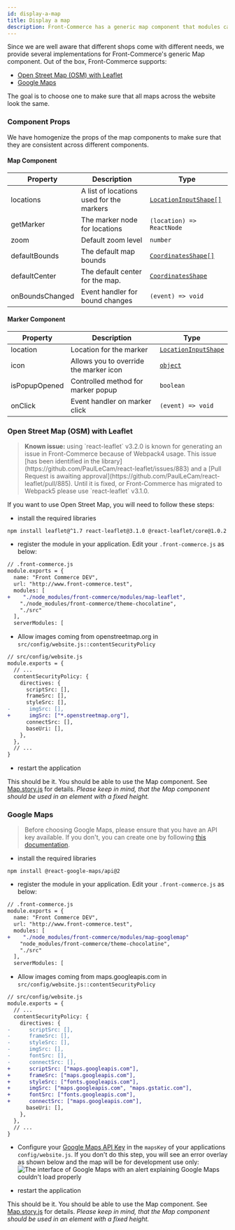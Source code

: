 ```yaml
---
id: display-a-map
title: Display a map
description: Front-Commerce has a generic map component that modules can use to display maps. This guide explains how to use the feature in your application.
---
```


Since we are well aware that different shops come with different needs, we provide several implementations for Front-Commerce's generic Map component. Out of the box, Front-Commerce supports:

- [Open Street Map (OSM) with Leaflet](#open-street-map-osm-with-leaflet)
- [Google Maps](#google-maps)

The goal is to choose one to make sure that all maps across the website look the same.

### Component Props <!-- omit in toc -->

We have homogenize the props of the map components to make sure that they are consistent across different components.

#### Map Component

| Property        | Description                              | Type                                                                                                                                             |
| --------------- | ---------------------------------------- | ------------------------------------------------------------------------------------------------------------------------------------------------ |
| locations       | A list of locations used for the markers | [`LocationInputShape[]`](https://gitlab.com/front-commerce/front-commerce/-/blob/main/src/web/theme/components/organisms/Map/location.js#L65-74) |
| getMarker       | The marker node for locations            | `(location) => ReactNode`                                                                                                                        |
| zoom            | Default zoom level                       | `number`                                                                                                                                         |
| defaultBounds   | The default map bounds                   | [`CoordinatesShape[]`](https://gitlab.com/front-commerce/front-commerce/-/blob/main/src/web/theme/components/organisms/Map/location.js#L59-62)   |
| defaultCenter   | The default center for the map.          | [`CoordinatesShape` ](https://gitlab.com/front-commerce/front-commerce/-/blob/main/src/web/theme/components/organisms/Map/location.js#L59-62)    |
| onBoundsChanged | Event handler for bound changes          | `(event) => void`                                                                                                                                |

#### Marker Component

| Property      | Description                            | Type                                                                                                                                            |
| ------------- | -------------------------------------- | ----------------------------------------------------------------------------------------------------------------------------------------------- |
| location      | Location for the marker                | [`LocationInputShape` ](https://gitlab.com/front-commerce/front-commerce/-/blob/main/src/web/theme/components/organisms/Map/location.js#L65-74) |
| icon          | Allows you to override the marker icon | [`object`](https://gitlab.com/front-commerce/front-commerce/-/blob/main/src/web/theme/components/organisms/Map/index.js#L25-31)                 |
| isPopupOpened | Controlled method for marker popup     | `boolean`                                                                                                                                       |
| onClick       | Event handler on marker click          | `(event) => void`                                                                                                                               |

 <!-- omit in toc -->

### Open Street Map (OSM) with Leaflet

<blockquote class="important">
  <strong>Known issue:</strong>
  using `react-leaflet` v3.2.0 is known for generating an issue in Front-Commerce because of Webpack4 usage. This issue [has been identified in the library](https://github.com/PaulLeCam/react-leaflet/issues/883) and a [Pull Request is awaiting approval](https://github.com/PaulLeCam/react-leaflet/pull/885). Until it is fixed, or Front-Commerce has migrated to Webpack5 please use `react-leaflet` v3.1.0.
</blockquote>

If you want to use Open Street Map, you will need to follow these steps:

- install the required libraries

```shell
npm install leaflet@^1.7 react-leaflet@3.1.0 @react-leaflet/core@1.0.2
```

- register the module in your application. Edit your `.front-commerce.js` as below:

```diff
// .front-commerce.js
module.exports = {
  name: "Front Commerce DEV",
  url: "http://www.front-commerce.test",
  modules: [
+    "./node_modules/front-commerce/modules/map-leaflet",
    "./node_modules/front-commerce/theme-chocolatine",
    "./src"
  ],
  serverModules: [
```

- Allow images coming from openstreetmap.org in `src/config/website.js::contentSecurityPolicy`

```diff
// src/config/website.js
module.exports = {
  // ...
  contentSecurityPolicy: {
    directives: {
      scriptSrc: [],
      frameSrc: [],
      styleSrc: [],
-      imgSrc: [],
+      imgSrc: ["*.openstreetmap.org"],
      connectSrc: [],
      baseUri: [],
    },
  },
  // ...
}
```

- restart the application

This should be it. You should be able to use the Map component. See [Map.story.js](https://gitlab.com/front-commerce/front-commerce/-/blob/main/modules/map-leaflet/web/theme/components/organisms/Map/Map.story.js) for details. _Please keep in mind, that the Map component should be used in an element with a fixed height._

### Google Maps

> Before choosing Google Maps, please ensure that you have an API key available. If you don't, you can create one by following [this documentation](https://developers.google.com/maps/documentation/javascript/get-api-key#creating-api-keys).

- install the required libraries

```shell
npm install @react-google-maps/api@2
```

- register the module in your application. Edit your `.front-commerce.js` as below:

```diff
// .front-commerce.js
module.exports = {
  name: "Front Commerce DEV",
  url: "http://www.front-commerce.test",
  modules: [
+    "./node_modules/front-commerce/modules/map-googlemap"
    "node_modules/front-commerce/theme-chocolatine",
    "./src"
  ],
  serverModules: [
```

- Allow images coming from maps.googleapis.com in `src/config/website.js::contentSecurityPolicy`

```diff
// src/config/website.js
module.exports = {
  // ...
  contentSecurityPolicy: {
    directives: {
-      scriptSrc: [],
-      frameSrc: [],
-      styleSrc: [],
-      imgSrc: [],
-      fontSrc: [],
-      connectSrc: [],
+      scriptSrc: ["maps.googleapis.com"],
+      frameSrc: ["maps.googleapis.com"],
+      styleSrc: ["fonts.googleapis.com"],
+      imgSrc: ["maps.googleapis.com", "maps.gstatic.com"],
+      fontSrc: ["fonts.googleapis.com"],
+      connectSrc: ["maps.googleapis.com"],
      baseUri: [],
    },
  },
  // ...
}
```

- Configure your [Google Maps API Key](https://developers.google.com/maps/documentation/javascript/get-api-key) in the `mapsKey` of your applications `config/website.js`.
  If you don't do this step, you will see an error overlay as shown below and the map will be for development use only:
  ![The interface of Google Maps with an alert explaining Google Maps couldn't load properly](/images/google-maps-no-api-key.png)

- restart the application

This should be it. You should be able to use the Map component. See [Map.story.js](https://gitlab.com/front-commerce/front-commerce/-/blob/main/modules/map-googlemap/web/theme/components/organisms/Map/Map.story.js) for details. _Please keep in mind, that the Map component should be used in an element with a fixed height._
